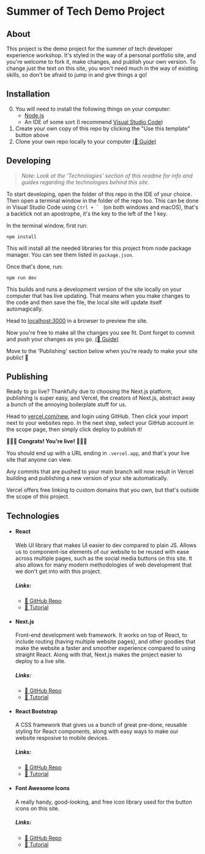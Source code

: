 # Summer of Tech Demo Project

## About

This project is the demo project for the summer of tech developer experience workshop. It's styled in the way of a personal portfolio site, and you're welcome to fork it, make changes, and publish your own version. To change just the text on this site, you won't need much in the way of existing skills, so don't be afraid to jump in and give things a go!

## Installation

0. You will need to install the following things on your computer:
   - [Node.js](https://nodejs.org/en/)
   - An IDE of some sort (I recommend [Visual Studio Code](https://code.visualstudio.com/))
1. Create your own copy of this repo by clicking the "Use this template" button above
2. Clone your own repo locally to your computer [(🔗 Guide)](https://docs.github.com/en/github/creating-cloning-and-archiving-repositories/cloning-a-repository)

## Developing

> _Note: Look at the 'Technologies' section of this readme for info and guides regarding the technologies behind this site._

To start developing, open the folder of this repo in the IDE of your choice. Then open a terminal window in the folder of the repo too. This can be done in Visual Studio Code using `` Ctrl + `  `` (on both windows and macOS), that's a backtick not an apostrophe, it's the key to the left of the 1 key.

In the terminal window, first run:

```
npm install
```

This will install all the needed libraries for this project from node package manager. You can see them listed in `package.json`.

Once that's done, run:

```
npm run dev
```

This builds and runs a development version of the site locally on your computer that has live updating. That means when you make changes to the code and then save the file, the local site will update itself automagically.

Head to [localhost:3000](http://localhost:3000) in a browser to preview the site.

Now you're free to make all the changes you see fit. Dont forget to commit and push your changes as you go. [(🔗 Guide)](https://guides.github.com/introduction/git-handbook/)

Move to the 'Publishing' section below when you're ready to make your site public! 🎉

## Publishing

Ready to go live? Thankfully due to choosing the Next.js platform, publishing is super easy, and Vercel, the creators of Next.js, abstract away a bunch of the annoying boilerplate stuff for us.

Head to [vercel.com/new](https://vercel.com/new), and login using GitHub. Then click your import next to your websites repo. In the next step, select your GitHub account in the scope page, then simply click deploy to publish it!

🎉🎉🎉 **Congrats! You're live!** 🎉🎉🎉

You should end up with a URL ending in `.vercel.app`, and that's your live site that anyone can view.

Any commits that are pushed to your main branch will now result in Vercel building and publishing a new version of your site automatically.

Vercel offers free linking to custom domains that you own, but that's outside the scope of this project.

## Technologies

- #### React

  Web UI library that makes UI easier to dev compared to plain JS. Allows us to component-ise elements of our website to be reused with ease across multiple pages, such as the social media buttons on this site. It also allows for many modern methodologies of web development that we don't get into with this project.

  ##### Links:

  - [🔗 GitHub Repo](https://github.com/facebook/react)
  - [🔗 Tutorial](https://reactjs.org/community/courses.html)

- #### Next.js

  Front-end development web framework. It works on top of React, to include routing (having multiple website pages), and other goodies that make the website a faster and smoother experience compared to using straight React. Along with that, Next.js makes the project easier to deploy to a live site.

  ##### Links:

  - [🔗 GitHub Repo](https://github.com/vercel/next.js/)
  - [🔗 Tutorial](https://nextjs.org/learn/basics/create-nextjs-app)

- #### React Bootstrap

  A CSS framework that gives us a bunch of great pre-done, reusable styling for React components, along with easy ways to make our website resposive to mobile devices.

  ##### Links:

  - [🔗 GitHub Repo](https://github.com/react-bootstrap/react-bootstrap)
  - [🔗 Tutorial](https://react-bootstrap.github.io/getting-started/introduction)

- #### Font Awesome Icons

  A really handy, good-looking, and free icon library used for the button icons on this site.

  ##### Links:

  - [🔗 GitHub Repo](https://github.com/FortAwesome/react-fontawesome)
  - [🔗 Tutorial](https://fontawesome.com/how-to-use/on-the-web/using-with/react)
